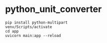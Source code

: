 # python_unit_converter
 
```
pip install python-multipart
venv/Scripts/activate
cd app
uvicorn main:app --reload
```